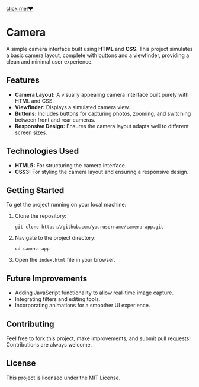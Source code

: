[click me!❤](https://tasniema.github.io/camera/)

 <h1>Camera</h1>
  <p>
    A simple camera interface built using <strong>HTML</strong> and <strong>CSS</strong>. 
    This project simulates a basic camera layout, complete with buttons and a viewfinder, 
    providing a clean and minimal user experience.
  </p>

  <h2>Features</h2>
  <ul>
    <li><strong>Camera Layout:</strong> A visually appealing camera interface built purely with HTML and CSS.</li>
    <li><strong>Viewfinder:</strong> Displays a simulated camera view.</li>
    <li><strong>Buttons:</strong> Includes buttons for capturing photos, zooming, and switching between front and rear cameras.</li>
    <li><strong>Responsive Design:</strong> Ensures the camera layout adapts well to different screen sizes.</li>
  </ul>

  <h2>Technologies Used</h2>
  <ul>
    <li><strong>HTML5:</strong> For structuring the camera interface.</li>
    <li><strong>CSS3:</strong> For styling the camera layout and ensuring a responsive design.</li>
  </ul>

  <h2>Getting Started</h2>
  <p>To get the project running on your local machine:</p>
  <ol>
    <li>Clone the repository:
      <pre><code>git clone https://github.com/yourusername/camera-app.git</code></pre>
    </li>
    <li>Navigate to the project directory:
      <pre><code>cd camera-app</code></pre>
    </li>
    <li>Open the <code>index.html</code> file in your browser.</li>
  </ol>

  <h2>Future Improvements</h2>
  <ul>
    <li>Adding JavaScript functionality to allow real-time image capture.</li>
    <li>Integrating filters and editing tools.</li>
    <li>Incorporating animations for a smoother UI experience.</li>
  </ul>

  <h2>Contributing</h2>
  <p>Feel free to fork this project, make improvements, and submit pull requests! Contributions are always welcome.</p>

  <h2>License</h2>
  <p>This project is licensed under the MIT License.</p>
